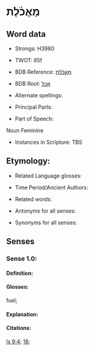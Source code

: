 # מַאֲכֹ֫לֶת

<!-- Status: S2="NeedsEdits" -->
<!-- Lexica used for edits:   -->

## Word data

* Strongs: H3980

* TWOT: 85f

* BDB Reference: [מַאֲכֹ֫לֶת](rc://en/bdb/dict/a.dc.ah)

* BDB Root: [אכל](rc://en/bdb/dict/a.dc.aa)

* Alternate spellings:

* Principal Parts:

* Part of Speech:

Noun Feminine

* Instances in Scripture: TBS

## Etymology:

* Related Language glosses:

* Time Period/Ancient Authors:

* Related words:

* Antonyms for all senses:

* Synonyms for all senses:

## Senses

### Sense 1.0:

#### Definition:

#### Glosses:

fuel; 

#### Explanation:

#### Citations:

[Is 9:4](rc://he/uhb/book/isa/9/4); [18](rc://he/uhb/book/isa/4/18); 

